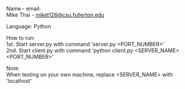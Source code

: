 Name - email: <br />
  Mike Thai - miket126@csu.fullerton.edu   <br />
  

Language: Python   <br />

How to run: <br />
  1st. Start server.py with command 'server.py <PORT_NUMBER>'   <br />
  2nd. Start client.py with command 'python client.py <SERVER_NAME> <PORT_NUMBER>'   <br />

Note: <br />
  When testing on your own machine, replace <SERVER_NAME> with 'localhost'   <br />
